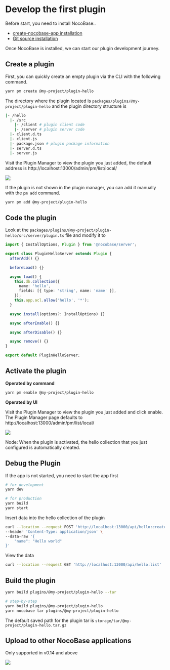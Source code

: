 # Develop the first plugin

Before start, you need to install NocoBase:.

- [create-nocobase-app installation](/welcome/getting-started/installation/create-nocobase-app)
- [Git source installation](/welcome/getting-started/installation/git-clone)

Once NocoBase is installed, we can start our plugin development journey.

## Create a plugin

First, you can quickly create an empty plugin via the CLI with the following command.

```bash
yarn pm create @my-project/plugin-hello
```

The directory where the plugin located is `packages/plugins/@my-project/plugin-hello` and the plugin directory structure is

```bash
|- /hello
  |- /src
    |- /client # plugin client code
    |- /server # plugin server code
  |- client.d.ts
  |- client.js
  |- package.json # plugin package information
  |- server.d.ts
  |- server.js
```

Visit the Plugin Manager to view the plugin you just added, the default address is http://localhost:13000/admin/pm/list/local/

<img src="https://nocobase.oss-cn-beijing.aliyuncs.com/b04d16851fc1bbc2796ecf8f9bc0c3f4.png" />

If the plugin is not shown in the plugin manager, you can add it manually with the `pm add` command.

```bash
yarn pm add @my-project/plugin-hello
```

## Code the plugin

Look at the `packages/plugins/@my-project/plugin-hello/src/server/plugin.ts` file and modify it to

```ts
import { InstallOptions, Plugin } from '@nocobase/server';

export class PluginHelloServer extends Plugin {
  afterAdd() {}

  beforeLoad() {}

  async load() {
    this.db.collection({
      name: 'hello',
      fields: [{ type: 'string', name: 'name' }],
    });
    this.app.acl.allow('hello', '*');
  }

  async install(options?: InstallOptions) {}

  async afterEnable() {}

  async afterDisable() {}

  async remove() {}
}

export default PluginHelloServer;
```

## Activate the plugin

**Operated by command**

```bash
yarn pm enable @my-project/plugin-hello
```

**Operated by UI**

Visit the Plugin Manager to view the plugin you just added and click enable.
The Plugin Manager page defaults to http://localhost:13000/admin/pm/list/local/

<img src="https://nocobase.oss-cn-beijing.aliyuncs.com/7b7df26a8ecc32bb1ebc3f99767ff9f9.png" />

Node: When the plugin is activated, the hello collection that you just configured is automatically created.

## Debug the Plugin

If the app is not started, you need to start the app first

```bash
# for development
yarn dev

# for production
yarn build
yarn start
```

Insert data into the hello collection of the plugin

```bash
curl --location --request POST 'http://localhost:13000/api/hello:create' \
--header 'Content-Type: application/json' \
--data-raw '{
    "name": "Hello world"
}'
```

View the data

```bash
curl --location --request GET 'http://localhost:13000/api/hello:list'
```

## Build the plugin

```bash
yarn build plugins/@my-project/plugin-hello --tar

# step-by-step
yarn build plugins/@my-project/plugin-hello
yarn nocobase tar plugins/@my-project/plugin-hello
```

The default saved path for the plugin tar is `storage/tar/@my-project/plugin-hello.tar.gz`

## Upload to other NocoBase applications

Only supported in v0.14 and above

<img src="https://nocobase.oss-cn-beijing.aliyuncs.com/8aa8a511aa8c1e87a8f7ee82cf8a1359.gif" />
